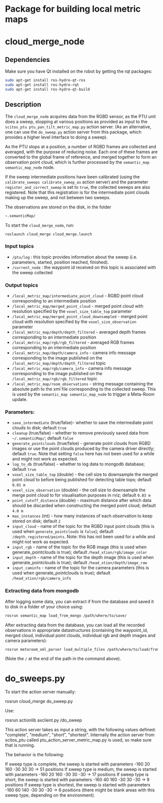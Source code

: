 Package for building local metric maps
==========================

# cloud_merge_node 

## Dependencies

Make sure you have Qt installed on the robot by getting the rqt packages:
```bash
sudo apt-get install ros-hydro-qt-ros
sudo apt-get install ros-hydro-rqt
sudo apt-get install ros-hydro-qt-build
```

## Description 

The `cloud_merge_node` acquires data from the RGBD sensor, as the PTU unit does a sweep, stopping at various positions as provided as input to the `scitos_ptu ptu_pan_tilt_metric_map.py` action server. (As an alternative, one can use the `do_sweep.py` action server from this package, which provides a higher level interface to doing a sweep). 

As the PTU stops at a position, a number of RGBD frames are collected and averaged, with the purpose of reducing noise. Each one of these frames are converted to the global frame of reference, and merged together to form an observation point cloud, which is further processed by the `semantic_map semantic_map_node` node. 

If the sweep intermediate positions have been calibrated (using the `calibrate_sweeps calibrate_sweep_as` action server) and the parameter `register_and_correct_sweep` is set to `true`, the collected sweeps are also registered. Note that this registration is for the intermediate point clouds making up the sweep, and not between two sweeps.

The observations are stored on the disk, in the folder

```bash
~.semanticMap/ 
```

To start the `cloud_merge_node`, run:
```
roslaunch cloud_merge cloud_merge.launch
```



### Input topics

 * `/ptu/log`  : this topic provides information about the sweep (i.e. parameters, started, position reached, finished).
 * `/current_node` : the waypoint id received on this topic is associated with the sweep collected

### Output topics    

* `/local_metric_map/intermediate_point_cloud` - RGBD point cloud corresponding to an intermediate position
* `/local_metric_map/merged_point_cloud` - merged point cloud with resolution specified by the `voxel_size_table_top` parameter
* `/local_metric_map/merged_point_cloud_downsampled` - merged point cloud with resolution specified by the `voxel_size_observation` parameter
* `/local_metric_map/depth/depth_filtered` - averaged depth frames corresponding to an intermediate position
* `/local_metric_map/rgb/rgb_filtered` - averaged RGB frames corresponding to an intermediate position
* `/local_metric_map/depth/camera_info` - camera info message corresponding to the image published on the `/local_metric_map/depth/depth_filtered` topic
* `/local_metric_map/rgb/camera_info` - camera info message corresponding to the image published on the `/local_metric_map/rgb/rgb_filtered` topic
* `/local_metric_map/room_observations` - string message containing the absolute path to the xml file corresponding to the collected sweep. This is used by the `semantic_map semantic_map_node` to trigger a Meta-Room update. 

### Parameters:

* `save_intermediate` (true/false)- whether to save the intermediate point clouds to disk; default `true`
* `cleanup` (true/false) - whether to remove previously saved data from `~/.semanticMap/`; default `false`
* `generate_pointclouds` (true/false) - generate point clouds from RGBD images or use the point clouds produced by the camera driver directly; default `true`. Note that setting `false` here has not been used for a while and might not work as expected. 
* `log_to_db` (true/false) - whether to log data to mongodb database; default `true`
* `voxel_size_table_top` (double) - the cell size to downsample the merged point cloud to before being published for detecting table tops; default `0.01 m`
* `voxel_size_observation` (double) - the cell size to downsample the merge point cloud to for visualisation purposes in rviz; default `0.03 m`
* `point_cutoff_distance` (double) - maximum distance after which data should be discarded when constructing the merged point cloud; default `4.0 m`
* `max_instances` (int) - how many instances of each observation to keep stored on disk; default `2`
* `input_cloud` - name of the topic for the RGBD input point clouds (this is used when `generate_pointclouds` is `false`); default `/depth_registered/points`. Note: this has not been used for a while and might not work as expected.
* `input_rgb` - name of the topic for the RGB image (this is used when generate_pointclouds is true); default `/head_xtion/rgb/image_color`
* `input_depth` - name of the topic for the depth image (this is used when generate_pointclouds is true); default `/head_xtion/depth/image_raw` 
* `input_caminfo` - name of the topic for the camera parameters (this is used when generate_pointclouds is true); default `/head_xtion/rgb/camera_info`

### Extracting data from mongodb

After logging some data, you can extract if from the database and saved it to disk in a folder of your choice using:

```bash
rosrun semantic_map load_from_mongo /path/where/to/save/
```

After extracting data from the database, you can load all the recorded observations in appropriate datastructures (containing the waypoint_id, merged cloud, individual point clouds, individual rgb and depth images and camera parameters):

```bash
rosrun metaroom_xml_parser load_multiple_files /path/where/to/load/from/
```

(Note the `/` at the end of the path in the command above). 

# do_sweeps.py

To start the action server manually:

rosrun cloud_merge do_sweep.py

Use:

rosrun actionlib axclient.py /do_sweep

This action server takes as input a string, with the following values defined: "complete", "medium", "short", "shortest". Internally the action server from scitos_ptu called ptu_action_server_metric_map.py is used, so make sure that is running.

The behavior is the following:

If sweep type is complete, the sweep is started with parameters -160 20 160 -30 30 30 -> 51 positions
If sweep type is medium, the sweep is started with parameters -160 20 160 -30 30 -30 -> 17 positions
If sweep type is short, the sweep is started with parameters -160 40 160 -30 30 -30 -> 9 positions
If sweep type is shortest, the sweep is started with parameters -160 60 140 -30 30 -30 -> 6 positions (there might be blank areas with this sweep type, depending on the environment).
